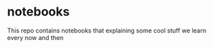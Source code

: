 # notebooks
This repo contains notebooks that explaining some cool stuff we learn every now and then
